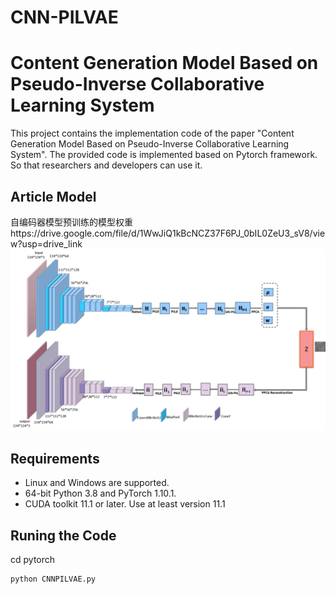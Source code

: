 # CNN-PILVAE
# Content Generation Model Based on Pseudo-Inverse Collaborative Learning System
This project contains the implementation code of the paper "Content Generation Model Based on Pseudo-Inverse Collaborative Learning System". The provided code is implemented based on Pytorch framework. So that researchers and developers can use it.

## Article Model
自编码器模型预训练的模型权重https://drive.google.com/file/d/1WwJiQ1kBcNCZ37F6PJ_0bIL0ZeU3_sV8/view?usp=drive_link
![model](png/model.png)

## Requirements
- Linux and Windows are supported.
- 64-bit Python 3.8 and PyTorch 1.10.1.
- CUDA toolkit 11.1 or later. Use at least version 11.1

## Runing the Code
cd pytorch

```python
python CNNPILVAE.py
